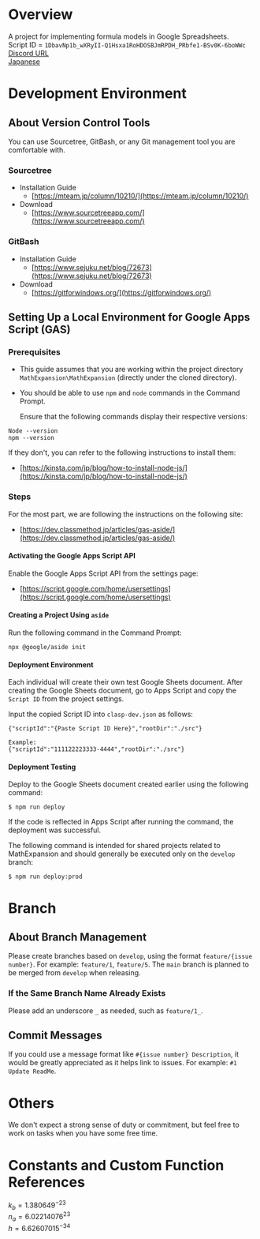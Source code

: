 <!--
Copyright 2023 MathExpansion

Licensed under the Apache License, Version 2.0 (the "License");
you may not use this file except in compliance with the License.
You may obtain a copy of the License at

      http://www.apache.org/licenses/LICENSE-2.0

Unless required by applicable law or agreed to in writing, software
distributed under the License is distributed on an "AS IS" BASIS,
WITHOUT WARRANTIES OR CONDITIONS OF ANY KIND, either express or implied.
See the License for the specific language governing permissions and
limitations under the License.
-->
# Overview

A project for implementing formula models in Google Spreadsheets.  
Script ID =
`1DbavNp1b_wXRyII-Q1Hsxa1RoHDOSBJmRPDH_PRbfe1-BSv0K-6boWWc`  
[Discord URL](https://discord.gg/tKj4anHgu8)  
[Japanese](docs/README_JA.md)

# Development Environment

## About Version Control Tools

You can use Sourcetree, GitBash, or any Git management tool you are comfortable with.

### Sourcetree

- Installation Guide
  - [https://mteam.jp/column/10210/](https://mteam.jp/column/10210/)
- Download
  - [https://www.sourcetreeapp.com/](https://www.sourcetreeapp.com/)

### GitBash

- Installation Guide
  - [https://www.sejuku.net/blog/72673](https://www.sejuku.net/blog/72673)
- Download
  - [https://gitforwindows.org/](https://gitforwindows.org/)

## Setting Up a Local Environment for Google Apps Script (GAS)

### Prerequisites

- This guide assumes that you are working within the project directory `MathExpansion\MathExpansion` (directly under the cloned directory).
- You should be able to use `npm` and `node` commands in the Command Prompt.

  Ensure that the following commands display their respective versions:
```
Node --version
npm --version
```
If they don't, you can refer to the following instructions to install them:

- [https://kinsta.com/jp/blog/how-to-install-node-js/](https://kinsta.com/jp/blog/how-to-install-node-js/)

### Steps

For the most part, we are following the instructions on the following site:

- [https://dev.classmethod.jp/articles/gas-aside/](https://dev.classmethod.jp/articles/gas-aside/)

#### Activating the Google Apps Script API

Enable the Google Apps Script API from the settings page:

- [https://script.google.com/home/usersettings](https://script.google.com/home/usersettings)

#### Creating a Project Using `aside`

Run the following command in the Command Prompt:  
```
npx @google/aside init
```

#### Deployment Environment

Each individual will create their own test Google Sheets document. After creating the Google Sheets document, go to Apps Script and copy the `Script ID` from the project settings.

Input the copied Script ID into `clasp-dev.json` as follows:
```
{"scriptId":"{Paste Script ID Here}","rootDir":"./src"}

Example:
{"scriptId":"111122223333-4444","rootDir":"./src"}
```

#### Deployment Testing

Deploy to the Google Sheets document created earlier using the following command:
```
$ npm run deploy
```

If the code is reflected in Apps Script after running the command, the deployment was successful.

The following command is intended for shared projects related to MathExpansion and should generally be executed only on the `develop` branch:
```
$ npm run deploy:prod
```

# Branch

## About Branch Management

Please create branches based on `develop`, using the format `feature/{issue number}`. For example: `feature/1`, `feature/5`. The `main` branch is planned to be merged from `develop` when releasing.

### If the Same Branch Name Already Exists

Please add an underscore `_` as needed, such as `feature/1_`.

## Commit Messages

If you could use a message format like `#{issue number} Description`, it would be greatly appreciated as it helps link to issues. For example: `#1 Update ReadMe`.

# Others

We don't expect a strong sense of duty or commitment, but feel free to work on tasks when you have some free time.

# Constants and Custom Function References

$k_b = 1.380649^{-23}$  
$n_a = 6.02214076^{23}$  
$h = 6.62607015^{-34}$  